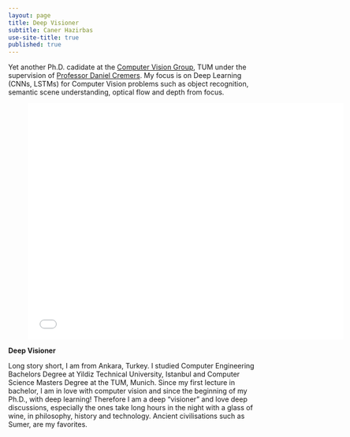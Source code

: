 ```yaml
---
layout: page
title: Deep Visioner
subtitle: Caner Hazirbas
use-site-title: true
published: true
---
```


Yet another Ph.D. cadidate at the <a href="https://vision.cs.tum.edu/" target="_blank">Computer Vision Group</a>, TUM under the supervision of <a href="https://vision.cs.tum.edu/members/cremers" target="_blank"> Professor Daniel Cremers</a>.
My focus is on Deep Learning (CNNs, LSTMs) for Computer Vision problems such as object recognition, semantic scene understanding, optical flow and depth from focus.
<div class="video"><figure><iframe width="640" height="480" align="center" src="//www.youtube.com/embed/6hIUFklI28I?list=PLjj5PRRQTrvk2iE5ImaTDh7FK1kE5yW23" frameborder="0" allowfullscreen></iframe></figure></div>

<b>Deep Visioner</b>

Long story short, I am from Ankara, Turkey. I studied Computer Engineering Bachelors Degree at Yildiz Technical University, Istanbul and Computer Science Masters Degree at the TUM, Munich. Since my first lecture in bachelor, I am in love with computer vision and since the beginning of my Ph.D., with deep learning! Therefore I am a deep “visioner” and love deep discussions, especially the ones take long hours in the night with a glass of wine, in philosophy, history and technology. Ancient civilisations such as Sumer, are my favorites.